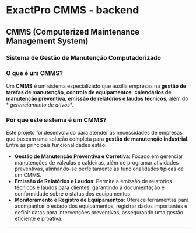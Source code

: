 # ExactPro CMMS - backend

## CMMS (Computerized Maintenance Management System)

### Sistema de Gestão de Manutenção Computadorizado

### O que é um CMMS?

Um **CMMS** é um sistema especializado que auxilia empresas na **gestão de tarefas de manutenção**, **controle de
equipamentos**, **calendários de manutenção preventiva**, **emissão de relatórios e laudos técnicos**, além do *
*gerenciamento de ativos**.

### Por que este sistema é um CMMS?

Este projeto foi desenvolvido para atender às necessidades de empresas que buscam uma solução completa para **gestão de
manutenção industrial**. Entre as principais funcionalidades estão:

- **Gestão de Manutenção Preventiva e Corretiva**: Focado em gerenciar manutenções de válvulas e caldeiras, além de
  programar atividades preventivas, alinhando-se perfeitamente às funcionalidades típicas de um CMMS.
- **Emissão de Relatórios e Laudos**: Permite a emissão de relatórios técnicos e laudos para clientes, garantindo a
  documentação e conformidade sobre o status dos equipamentos.
- **Monitoramento e Registro de Equipamentos**: Oferece ferramentas para acompanhar o estado dos equipamentos, registrar
  dados importantes e definir datas para intervenções preventivas, assegurando uma gestão eficiente e proativa.

---


